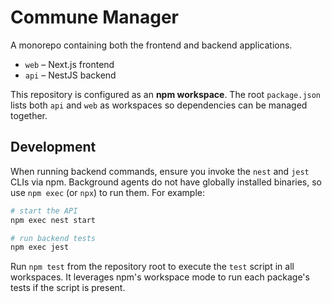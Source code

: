 # Commune Manager

A monorepo containing both the frontend and backend applications.

- `web` – Next.js frontend
- `api` – NestJS backend

This repository is configured as an **npm workspace**. The root
`package.json` lists both `api` and `web` as workspaces so dependencies can
be managed together.

## Development

When running backend commands, ensure you invoke the `nest` and `jest`
CLIs via npm. Background agents do not have globally installed binaries, so
use `npm exec` (or `npx`) to run them. For example:

```bash
# start the API
npm exec nest start

# run backend tests
npm exec jest
```

Run `npm test` from the repository root to execute the `test` script in
all workspaces. It leverages npm's workspace mode to run each package's
tests if the script is present.
